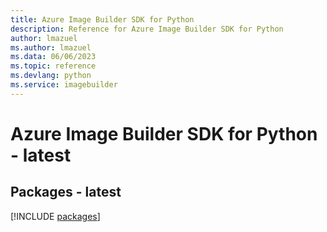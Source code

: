 ```yaml
---
title: Azure Image Builder SDK for Python
description: Reference for Azure Image Builder SDK for Python
author: lmazuel
ms.author: lmazuel
ms.data: 06/06/2023
ms.topic: reference
ms.devlang: python
ms.service: imagebuilder
---
```

# Azure Image Builder SDK for Python - latest
## Packages - latest
[!INCLUDE [packages](image-builder-index.md)]